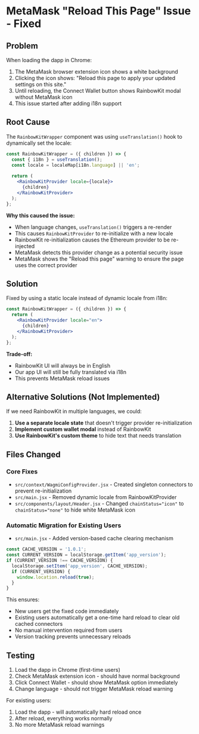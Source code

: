 # MetaMask "Reload This Page" Issue - Fixed

## Problem

When loading the dapp in Chrome:
1. The MetaMask browser extension icon shows a white background
2. Clicking the icon shows: "Reload this page to apply your updated settings on this site."
3. Until reloading, the Connect Wallet button shows RainbowKit modal without MetaMask icon
4. This issue started after adding i18n support

## Root Cause

The `RainbowKitWrapper` component was using `useTranslation()` hook to dynamically set the locale:

```jsx
const RainbowKitWrapper = ({ children }) => {
  const { i18n } = useTranslation();
  const locale = localeMap[i18n.language] || 'en';
  
  return (
    <RainbowKitProvider locale={locale}>
      {children}
    </RainbowKitProvider>
  );
};
```

**Why this caused the issue:**
- When language changes, `useTranslation()` triggers a re-render
- This causes `RainbowKitProvider` to re-initialize with a new locale
- RainbowKit re-initialization causes the Ethereum provider to be re-injected
- MetaMask detects this provider change as a potential security issue
- MetaMask shows the "Reload this page" warning to ensure the page uses the correct provider

## Solution

Fixed by using a static locale instead of dynamic locale from i18n:

```jsx
const RainbowKitWrapper = ({ children }) => {
  return (
    <RainbowKitProvider locale="en">
      {children}
    </RainbowKitProvider>
  );
};
```

**Trade-off:**
- RainbowKit UI will always be in English
- Our app UI will still be fully translated via i18n
- This prevents MetaMask reload issues

## Alternative Solutions (Not Implemented)

If we need RainbowKit in multiple languages, we could:

1. **Use a separate locale state** that doesn't trigger provider re-initialization
2. **Implement custom wallet modal** instead of RainbowKit
3. **Use RainbowKit's custom theme** to hide text that needs translation

## Files Changed

### Core Fixes
- `src/context/WagmiConfigProvider.jsx` - Created singleton connectors to prevent re-initialization
- `src/main.jsx` - Removed dynamic locale from RainbowKitProvider
- `src/components/layout/Header.jsx` - Changed `chainStatus="icon"` to `chainStatus="none"` to hide white MetaMask icon

### Automatic Migration for Existing Users
- `src/main.jsx` - Added version-based cache clearing mechanism

```javascript
const CACHE_VERSION = '1.0.1';
const CURRENT_VERSION = localStorage.getItem('app_version');
if (CURRENT_VERSION !== CACHE_VERSION) {
  localStorage.setItem('app_version', CACHE_VERSION);
  if (CURRENT_VERSION) {
    window.location.reload(true);
  }
}
```

This ensures:
- New users get the fixed code immediately
- Existing users automatically get a one-time hard reload to clear old cached connectors
- No manual intervention required from users
- Version tracking prevents unnecessary reloads

## Testing

1. Load the dapp in Chrome (first-time users)
2. Check MetaMask extension icon - should have normal background
3. Click Connect Wallet - should show MetaMask option immediately
4. Change language - should not trigger MetaMask reload warning

For existing users:
1. Load the dapp - will automatically hard reload once
2. After reload, everything works normally
3. No more MetaMask reload warnings
